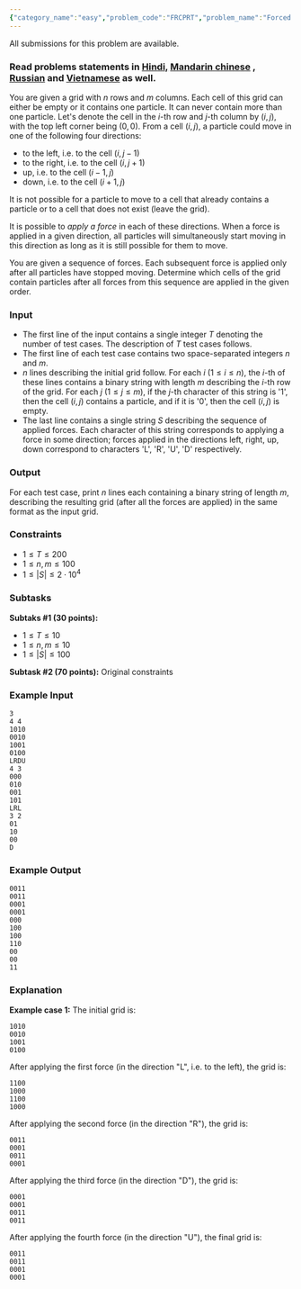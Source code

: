 ```yaml
---
{"category_name":"easy","problem_code":"FRCPRT","problem_name":"Forced Particles","languages_supported":{"0":"C","1":"CPP14","2":"JAVA","3":"PYTH","4":"PYTH 3.6","5":"PYPY","6":"CS2","7":"PAS fpc","8":"PAS gpc","9":"RUBY","10":"PHP","11":"GO","12":"NODEJS","13":"HASK","14":"rust","15":"SCALA","16":"swift","17":"D","18":"PERL","19":"FORT","20":"WSPC","21":"ADA","22":"CAML","23":"ICK","24":"BF","25":"ASM","26":"CLPS","27":"PRLG","28":"ICON","29":"SCM qobi","30":"PIKE","31":"ST","32":"NICE","33":"LUA","34":"BASH","35":"NEM","36":"LISP sbcl","37":"LISP clisp","38":"SCM guile","39":"JS","40":"ERL","41":"TCL","42":"kotlin","43":"PERL6","44":"TEXT","45":"SCM chicken","46":"PYP3","47":"CLOJ","48":"COB","49":"FS"},"max_timelimit":0.5,"source_sizelimit":50000,"problem_author":"fekete","problem_tester":null,"date_added":"25-07-2018","tags":{"0":"easy","1":"fekete","2":"fekete","3":"likecs","4":"ltime62","5":"observations"},"editorial_url":"https://discuss.codechef.com/problems/FRCPRT","time":{"view_start_date":1532797200,"submit_start_date":1532797200,"visible_start_date":1532797200,"end_date":1735669800},"is_direct_submittable":false,"layout":"problem"}
---
```

<span class="solution-visible-txt">All submissions for this problem are available.</span><h3>Read problems statements in <a href="http://www.codechef.com/download/translated/LTIME62/hindi/FRCPRT.pdf" target="_blank">Hindi,</a>
<a href="http://www.codechef.com/download/translated/LTIME62/mandarin/FRCPRT.pdf" target="_blank">Mandarin chinese</a>
, <a href="http://www.codechef.com/download/translated/LTIME62/russian/FRCPRT.pdf" target="_blank">Russian</a> and <a href="http://www.codechef.com/download/translated/LTIME62/vietnamese/FRCPRT.pdf" target="_blank">Vietnamese</a> as well.</h3>


You are given a grid with $n$ rows and $m$ columns. Each cell of this grid can either be empty or it contains one particle. It can never contain more than one particle. Let's denote the cell in the $i$-th row and $j$-th column by $(i, j)$, with the top left corner being $(0, 0)$. From a cell $(i, j)$, a particle could move in one of the following four directions:
- to the left, i.e. to the cell $(i, j - 1)$
- to the right, i.e. to the cell $(i, j + 1)$
- up, i.e. to the cell $(i - 1, j)$
- down, i.e. to the cell $(i + 1, j)$

It is not possible for a particle to move to a cell that already contains a particle or to a cell that does not exist (leave the grid).

It is possible to *apply a force* in each of these directions. When a force is applied in a given direction, all particles will simultaneously start moving in this direction as long as it is still possible for them to move.

You are given a sequence of forces. Each subsequent force is applied only after all particles have stopped moving. Determine which cells of the grid contain particles after all forces from this sequence are applied in the given order.

### Input
- The first line of the input contains a single integer $T$ denoting the number of test cases. The description of $T$ test cases follows.
- The first line of each test case contains two space-separated integers $n$ and $m$.
- $n$ lines describing the initial grid follow. For each $i$ ($1 \le i \le n$), the $i$-th of these lines contains a binary string with length $m$ describing the $i$-th row of the grid. For each $j$ ($1 \le j \le m$), if the $j$-th character of this string is '1', then the cell $(i, j)$ contains a particle, and if it is '0', then the cell $(i, j)$ is empty.
- The last line contains a single string $S$ describing the sequence of applied forces. Each character of this string corresponds to applying a force in some direction; forces applied in the directions left, right, up, down correspond to characters 'L', 'R', 'U', 'D' respectively.

### Output
For each test case, print $n$ lines each containing a binary string of length $m$, describing the resulting grid (after all the forces are applied) in the same format as the input grid.

### Constraints
- $1 \le T \le 200$
- $1 \le n, m \le 100$
- $1 \le |S| \le 2 \cdot 10^4$

### Subtasks
**Subtaks #1 (30 points):**
- $1 \le T \le 10$
- $1 \le n, m \le 10$
- $1 \le |S| \le 100$


**Subtask #2 (70 points):** Original constraints

### Example Input
```
3
4 4
1010
0010
1001
0100
LRDU
4 3
000
010
001
101
LRL
3 2
01
10
00
D
```

### Example Output
```
0011
0011
0001
0001
000
100
100
110
00
00
11
```

### Explanation
**Example case 1:** The initial grid is:
```
1010
0010
1001
0100
```
After applying the first force (in the direction "L", i.e. to the left), the grid is:
```
1100
1000
1100
1000
```
After applying the second force (in the direction "R"), the grid is:
```
0011
0001
0011
0001
```
After applying the third force (in the direction "D"), the grid is:
```
0001
0001
0011
0011
```
After applying the fourth force (in the direction "U"), the final grid is:
```
0011
0011
0001
0001
```
